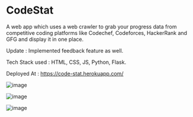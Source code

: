 # CodeStat

A web app which uses a web crawler to grab your progress data
from competitive coding platforms like Codechef, Codeforces,
HackerRank and GFG and display it in one place.

Update : Implemented feedback feature as well.

Tech Stack used : HTML, CSS, JS, Python, Flask.

Deployed At : https://code-stat.herokuapp.com/



![image](https://user-images.githubusercontent.com/58946220/136138095-29af9098-7d93-4a41-859b-b2f44ae85132.png)

![image](https://user-images.githubusercontent.com/58946220/136138136-b79ae253-77a6-4224-be89-90f1d661df14.png)

![image](https://user-images.githubusercontent.com/58946220/136138151-31c66a54-3f04-422c-8963-365265d80f8e.png)
